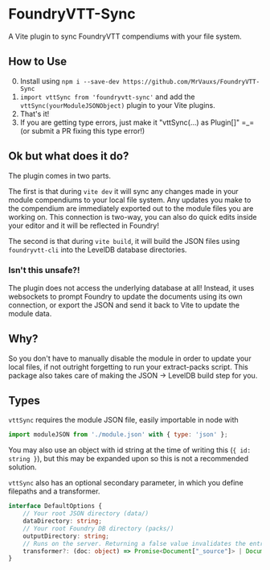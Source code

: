 # FoundryVTT-Sync

A Vite plugin to sync FoundryVTT compendiums with your file system.

## How to Use

0. Install using `npm i --save-dev https://github.com/MrVauxs/FoundryVTT-Sync`
1. `import vttSync from 'foundryvtt-sync'` and add the `vttSync(yourModuleJSONObject)` plugin to your Vite plugins.
2. That's it!
3. If you are getting type errors, just make it "vttSync(...) as Plugin[]" =\_= (or submit a PR fixing this type error!)

## Ok but what does it do?

The plugin comes in two parts.

The first is that during `vite dev` it will sync any changes made in your module compendiums to your local file system. Any updates you make to the compendium are immediately exported out to the module files you are working on. This connection is two-way, you can also do quick edits inside your editor and it will be reflected in Foundry!

The second is that during `vite build`, it will build the JSON files using `foundryvtt-cli` into the LevelDB database directories.

### Isn't this unsafe?!

The plugin does not access the underlying database at all! Instead, it uses websockets to prompt Foundry to update the documents using its own connection, or export the JSON and send it back to Vite to update the module data.

## Why?

So you don't have to manually disable the module in order to update your local files, if not outright forgetting to run your extract-packs script. This package also takes care of making the JSON -> LevelDB build step for you.

## Types

`vttSync` requires the module JSON file, easily importable in node with

```js
import moduleJSON from './module.json' with { type: 'json' };
```

You may also use an object with id string at the time of writing this (`{ id: string }`), but this may be expanded upon so this is not a recommended solution.

`vttSync` also has an optional secondary parameter, in which you define filepaths and a transformer.

```ts
interface DefaultOptions {
	// Your root JSON directory (data/)
	dataDirectory: string;
	// Your root Foundry DB directory (packs/)
	outputDirectory: string;
	// Runs on the server. Returning a false value invalidates the entry, causing no changes to be made.
	transformer?: (doc: object) => Promise<Document["_source"]> | Document["_source"] | Promise<false> | false;
}
```
